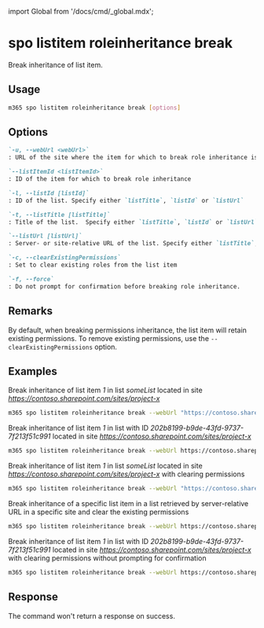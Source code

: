 <!-- DISCLAIMER: All secrets, passwords, and sensitive values in this document are examples only and not real credentials. -->
import Global from '/docs/cmd/_global.mdx';

# spo listitem roleinheritance break

Break inheritance of list item.

## Usage

```sh
m365 spo listitem roleinheritance break [options]
```

## Options

```md definition-list
`-u, --webUrl <webUrl>`
: URL of the site where the item for which to break role inheritance is located

`--listItemId <listItemId>`
: ID of the item for which to break role inheritance

`-l, --listId [listId]`
: ID of the list. Specify either `listTitle`, `listId` or `listUrl`

`-t, --listTitle [listTitle]`
: Title of the list.  Specify either `listTitle`, `listId` or `listUrl`

`--listUrl [listUrl]`
: Server- or site-relative URL of the list. Specify either `listTitle`, `listId` or `listUrl`

`-c, --clearExistingPermissions`
: Set to clear existing roles from the list item

`-f, --force`
: Do not prompt for confirmation before breaking role inheritance.
```

<Global />

## Remarks

By default, when breaking permissions inheritance, the list item will retain existing permissions. To remove existing permissions, use the `--clearExistingPermissions` option.

## Examples

Break inheritance of list item _1_ in list _someList_ located in site _https://contoso.sharepoint.com/sites/project-x_

```sh
m365 spo listitem roleinheritance break --webUrl "https://contoso.sharepoint.com/sites/project-x" --listTitle "_someList_" --listItemId 1
```

Break inheritance of list item _1_ in list with ID _202b8199-b9de-43fd-9737-7f213f51c991_ located in site _https://contoso.sharepoint.com/sites/project-x_

```sh
m365 spo listitem roleinheritance break --webUrl https://contoso.sharepoint.com/sites/project-x --listId 202b8199-b9de-43fd-9737-7f213f51c991 --listItemId 1
```

Break inheritance of list item _1_ in list _someList_ located in site _https://contoso.sharepoint.com/sites/project-x_ with clearing permissions

```sh
m365 spo listitem roleinheritance break --webUrl "https://contoso.sharepoint.com/sites/project-x" --listTitle "_someList_" --listItemId 1 --clearExistingPermissions
```

Break inheritance of a specific list item in a list retrieved by server-relative URL in a specific site and clear the existing permissions

```sh
m365 spo listitem roleinheritance break --webUrl https://contoso.sharepoint.com/sites/project-x --listUrl /sites/project-x/Documents --listItemId 1 --clearExistingPermissions
```

Break inheritance of list item _1_ in list with ID _202b8199-b9de-43fd-9737-7f213f51c991_ located in site _https://contoso.sharepoint.com/sites/project-x_ with clearing permissions without prompting for confirmation

```sh
m365 spo listitem roleinheritance break --webUrl https://contoso.sharepoint.com/sites/project-x --listId 202b8199-b9de-43fd-9737-7f213f51c991 --listItemId 1 --clearExistingPermissions --force
```

## Response

The command won't return a response on success.
